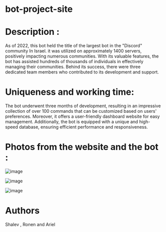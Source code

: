 # bot-project-site

# Description :

As of 2022, this bot held the title of the largest bot in the "Discord" community In Israel.
it was utilized on approximately 1400 servers, positively impacting numerous communities.
With its valuable features, the bot has assisted hundreds of thousands of individuals in effectively managing their communities.
Behind its success, there were three dedicated team members who contributed to its development and support.

# Uniqueness and working time:

The bot underwent three months of development, resulting in an impressive collection of over 100 commands that can be customized based on users' preferences.
Moreover, it offers a user-friendly dashboard website for easy management. 
Additionally, the bot is equipped with a unique and high-speed database, ensuring efficient performance and responsiveness.

# Photos from the website and the bot :

![image](https://github.com/shalevofir21/bot-project-site/assets/50710665/829a9104-4055-448f-8bc2-1d813c13a217)

![image](https://github.com/shalevofir21/bot-project-site/assets/50710665/ffc116c8-dc27-4435-82a6-927dc65683a5)

![image](https://github.com/shalevofir21/bot-project-site/assets/50710665/e26ba17f-5a45-4d5f-9889-a0de4daadabd)

# Authors
Shalev , Ronen and Ariel 

